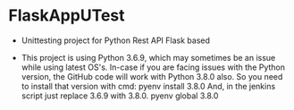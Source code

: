 # FlaskAppUTest

- Unittesting project for Python Rest API Flask based

- This project is using Python 3.6.9, which may sometimes be an issue while using latest OS's.
In-case if you are facing issues with the Python version, the GitHub code will work with Python 3.8.0 also.
So you need to install that version with cmd: pyenv install 3.8.0
And, in the jenkins script just replace 3.6.9 with 3.8.0.
pyenv global 3.8.0

